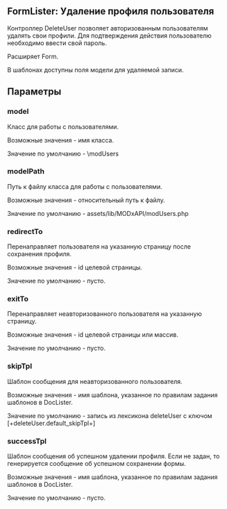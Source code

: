 
<meta http-equiv="Content-Type" content="text/html; charset=utf-8">
<h2>FormLister: Удаление профиля пользователя</h2>

<p>Контроллер <span class="text-bold">DeleteUser</span> позволяет авторизованным пользователям удалять свои профили. Для подтверждения действия пользователю необходимо ввести свой пароль.</p>
<p>Расширяет Form.</p>
<p>В шаблонах доступны поля модели для удаляемой записи. </p>
<h2 class="page-header">Параметры</h2>
<h3 class="sub-header text-bold">model</h3>
<p>Класс для работы с пользователями.</p>
<p>Возможные значения - имя класса.</p>
<p>Значение по умолчанию - \modUsers</p>
<h3 class="sub-header text-bold">modelPath</h3>
<p>Путь к файлу класса для работы с пользователями.</p>
<p>Возможные значения - относительный путь к файлу.</p>
<p>Значение по умолчанию - assets/lib/MODxAPI/modUsers.php</p>
<h3 class="sub-header text-bold">redirectTo</h3>
<p>Перенаправляет пользователя на указанную страницу после сохранения профиля.</p>
<p>Возможные значения - id целевой страницы.</p>
<p>Значение по умолчанию - пусто.</p>
<h3 class="sub-header text-bold">exitTo</h3>
<p>Перенаправляет неавторизованного пользователя на указанную страницу.</p>
<p>Возможные значения - id целевой страницы или массив.</p>
<p>Значение по умолчанию - пусто.</p>
<h3 class="sub-header text-bold">skipTpl</h3>
<p>Шаблон сообщения для неавторизованного пользователя.</p>
<p>Возможные значения - имя шаблона, указанное по правилам задания шаблонов в DocLister.</p>
<p>Значение по умолчанию - запись из лексикона deleteUser с ключом [+deleteUser.default_skipTpl+]</p>
<h3 class="sub-header text-bold">successTpl</h3>
<p>Шаблон сообщения об успешном удалении профиля. Если не задан, то генерируется сообщение об успешном сохранении формы.</p>
<p>Возможные значения - имя шаблона, указанное по правилам задания шаблонов в DocLister.</p>
<p>Значение по умолчанию - пусто.</p>